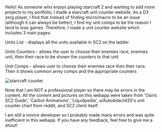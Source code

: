 Hello! As someone who enjoys playing starcraft 2 and wanting to add more projects to my portfolio, I made a starcraft unit counter website. As a D3 zerg player, I find that instead of finding micro/macro to be an issue (although it can always be better), I find my unit comps to be the reason I tend to lose games. Therefore, I made a unit counter website which includes 3 main pages:

Units List - displays all the units available in SC2 on the ladder

Units Counters - allows the user to choose their enemies race, enemies unit, then their race to be shown the counters to that unit

Unit Comps - allows user to choose their enemies race then their race. Then it shows common army comps and the appropriate counters

![starcraft counter](https://user-images.githubusercontent.com/103802577/218232203-8a66dc3d-fc44-400e-a52d-75e062bf26d4.png)

Note that I am NOT a professional player so there may be errors in the content.
All the content and pictures on this webapp were taken from 'Osiris SC2 Guide', 'Carbot Animations', 'Liquidpedia', u/Autodidact420's unit counter chart from reddit, and SC2 client itself.

I am still a novice developer so I probably made many errors and was quite inefficient in this webapp. If you have any feedback, feel free to give me a shout!
